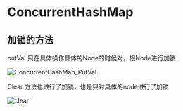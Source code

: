 # ConcurrentHashMap

## 加锁的方法

putVal 只在具体操作具体的Node的时候对，根Node进行加锁

![ConcurrentHashMap_PutVal](/Users/zero/Documents/book_reading/jdk/concurrenthashmap_putval.png)

Clear 方法也进行了加锁，也是只对具体的node进行了加锁

![clear](/Users/zero/Documents/book_reading/jdk/concurrenthashmap_clear.png)



